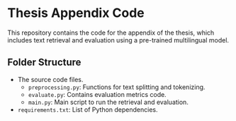 # Thesis Appendix Code

This repository contains the code for the appendix of the thesis, which includes text retrieval and evaluation using a pre-trained multilingual model.

## Folder Structure

- The source code files.
  - `preprocessing.py`: Functions for text splitting and tokenizing.
  - `evaluate.py`: Contains evaluation metrics code.
  - `main.py`: Main script to run the retrieval and evaluation.
- `requirements.txt`: List of Python dependencies.

